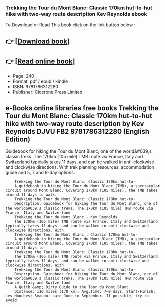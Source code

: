 ### Trekking the Tour du Mont Blanc: Classic 170km hut-to-hut hike with two-way route description Kev Reynolds ebook

To Download or Read This book click on the link button below :

## 👉  [**[Download book](http://get-pdfs.com/download.php?group=book&from=github.com&id=719281&lnk=1066 "Download book")**]

## 👉  [**[Read online book](http://get-pdfs.com/download.php?group=book&from=github.com&id=719281&lnk=1066 "Read online book")**]


* Page: 240
* Format: pdf / epub / kindle
* ISBN: 9781786312280
* Publisher: Cicerone Press Limited



## e-Books online libraries free books Trekking the Tour du Mont Blanc: Classic 170km hut-to-hut hike with two-way route description by Kev Reynolds DJVU FB2 9781786312280 (English Edition)



Guidebook for hiking the Tour du Mont Blanc, one of the world&amp;#039;s classic treks. The 170km (105 mile) TMB route via France, Italy and Switzerland typically takes 11 days, and can be walked in anti-clockwise and clockwise directions. With trek planning resources, accommodation guide and 5, 7 and 9-day options.


        Trekking the Tour du Mont Blanc: Classic 170km hut-to-
        A guidebook to hiking the Tour du Mont Blanc (TMB), a spectacular circuit around Mont Blanc. Covering 170km (105 miles), the TMB takes around 11 days to walk.
        Trekking the Tour du Mont Blanc: Classic 170km hut-to-
        Description. Guidebook for hiking the Tour du Mont Blanc, one of the world&#039;s classic treks. The 170km (105 mile) TMB route via France, Italy and Switzerland 
        Trekking the Tour du Mont Blanc - Kev Reynolds
        The 170km (105 mile) TMB route via France, Italy and Switzerland typically takes 11 days, and can be walked in anti-clockwise and clockwise directions. With 
        Trekking the Tour du Mont Blanc : Classic 170km hut-to-
        A guidebook to hiking the Tour du Mont Blanc (TMB), a spectacular circuit around Mont Blanc. Covering 170km (105 miles), the TMB takes around 11 days to 
        Trekking the Tour du Mont Blanc: Classic 170km hut-to-
        The 170km (105 mile) TMB route via France, Italy and Switzerland typically takes 11 days, and can be walked in anti-clockwise and clockwise directions. With 
        Trekking the Tour du Mont Blanc: Classic 170km hut-to-
        Description. Guidebook for hiking the Tour du Mont Blanc, one of the world&#039;s classic treks. The 170km (105 mile) TMB route via France, Italy and Switzerland 
        A Quick &amp; Dirty Guide to the Tour du Mont Blanc
        Distance: 110 miles (170 km); Avg.Time: 7–9 days; Start/Finish: Les Houches; Season: Late June to September. If possible, try to avoid 
    




